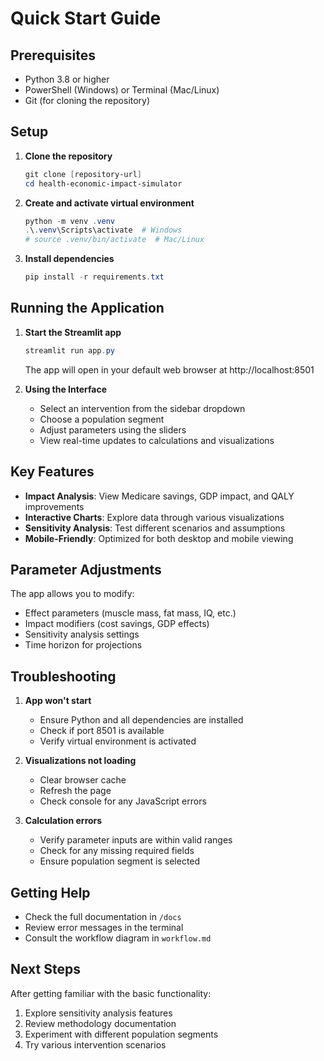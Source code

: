 # Quick Start Guide

## Prerequisites

- Python 3.8 or higher
- PowerShell (Windows) or Terminal (Mac/Linux)
- Git (for cloning the repository)

## Setup

1. **Clone the repository**
   ```powershell
   git clone [repository-url]
   cd health-economic-impact-simulator
   ```

2. **Create and activate virtual environment**
   ```powershell
   python -m venv .venv
   .\.venv\Scripts\activate  # Windows
   # source .venv/bin/activate  # Mac/Linux
   ```

3. **Install dependencies**
   ```powershell
   pip install -r requirements.txt
   ```

## Running the Application

1. **Start the Streamlit app**
   ```powershell
   streamlit run app.py
   ```
   The app will open in your default web browser at http://localhost:8501

2. **Using the Interface**
   - Select an intervention from the sidebar dropdown
   - Choose a population segment
   - Adjust parameters using the sliders
   - View real-time updates to calculations and visualizations

## Key Features

- **Impact Analysis**: View Medicare savings, GDP impact, and QALY improvements
- **Interactive Charts**: Explore data through various visualizations
- **Sensitivity Analysis**: Test different scenarios and assumptions
- **Mobile-Friendly**: Optimized for both desktop and mobile viewing

## Parameter Adjustments

The app allows you to modify:
- Effect parameters (muscle mass, fat mass, IQ, etc.)
- Impact modifiers (cost savings, GDP effects)
- Sensitivity analysis settings
- Time horizon for projections

## Troubleshooting

1. **App won't start**
   - Ensure Python and all dependencies are installed
   - Check if port 8501 is available
   - Verify virtual environment is activated

2. **Visualizations not loading**
   - Clear browser cache
   - Refresh the page
   - Check console for any JavaScript errors

3. **Calculation errors**
   - Verify parameter inputs are within valid ranges
   - Check for any missing required fields
   - Ensure population segment is selected

## Getting Help

- Check the full documentation in `/docs`
- Review error messages in the terminal
- Consult the workflow diagram in `workflow.md`

## Next Steps

After getting familiar with the basic functionality:
1. Explore sensitivity analysis features
2. Review methodology documentation
3. Experiment with different population segments
4. Try various intervention scenarios 